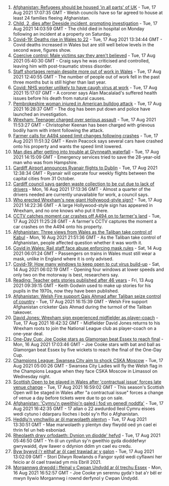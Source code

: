 1. [Afghanistan: Refugees should be housed 'in all parts' of UK](https://www.bbc.co.uk/news/uk-wales-58246941) - Tue, 17 Aug 2021 17:07:35 GMT - Welsh councils have so far agreed to house at least 24 families fleeing Afghanistan.
2. [Child, 2, dies after Deeside incident, prompting investigation](https://www.bbc.co.uk/news/uk-wales-58246055) - Tue, 17 Aug 2021 14:03:59 GMT - The child died in hospital on Monday following an incident at a property on Saturday.
3. [Covid-19: Deaths rise in Wales to 22](https://www.bbc.co.uk/news/uk-wales-58244250) - Tue, 17 Aug 2021 13:34:44 GMT - Covid deaths increased in Wales but are still well below levels in the second wave, figures show.
4. [Coercive control: Male victims say they aren't believed](https://www.bbc.co.uk/news/uk-wales-58233300) - Tue, 17 Aug 2021 05:40:30 GMT - Craig says he was criticised and controlled, leaving him with post-traumatic stress disorder.
5. [Staff shortages remain despite more out of work in Wales](https://www.bbc.co.uk/news/uk-wales-58241503) - Tue, 17 Aug 2021 12:40:55 GMT - The number of people out of work fell in the past three months but is still higher than last year.
6. [Covid: NHS worker unlikely to have caugh virus at work](https://www.bbc.co.uk/news/uk-wales-58241511) - Tue, 17 Aug 2021 15:17:07 GMT - A coroner says Alan Macalalad's suffered health issues before his death from natural causes.
7. [Pembrokeshire woman injured in American bulldog attack](https://www.bbc.co.uk/news/uk-wales-58248554) - Tue, 17 Aug 2021 16:28:37 GMT - The dog has been put down and police have launched an investigation.
8. [Wrexham: Teenager charged over serious assault](https://www.bbc.co.uk/news/uk-wales-58241025) - Tue, 17 Aug 2021 11:53:27 GMT - Christopher Keenan has been charged with grievous bodily harm with intent following the attack.
9. [Farmer calls for A494 speed limit changes following crashes](https://www.bbc.co.uk/news/uk-wales-58235362) - Tue, 17 Aug 2021 11:51:32 GMT - Kevin Peacock says several cars have crashed onto his property and wants the speed limit lowered.
10. [Man dies after getting into trouble at Glynneath waterfall](https://www.bbc.co.uk/news/uk-wales-58241512) - Tue, 17 Aug 2021 14:15:09 GMT - Emergency services tried to save the 28-year-old man who was from Hampshire.
11. [Cardiff Airport announces Ryanair flights to Dublin](https://www.bbc.co.uk/news/uk-wales-58246062) - Tue, 17 Aug 2021 12:38:34 GMT - Ryanair will operate four weekly flights between the capital cities from 31 October.
12. [Cardiff council says garden waste collection to be cut due to lack of drivers](https://www.bbc.co.uk/news/uk-wales-58235359) - Mon, 16 Aug 2021 17:13:36 GMT - Almost a quarter of the drivers needed are currently unavailable for work, a council says.
13. [Who erected Wrexham's new giant Hollywood-style sign?](https://www.bbc.co.uk/news/uk-wales-58248494) - Tue, 17 Aug 2021 14:22:36 GMT - A large Hollywood-style sign has appeared in Wrexham, and no one knows who put it there.
14. [CCTV catches moment car crashes off A494 on to farmer's land](https://www.bbc.co.uk/news/uk-wales-58243619) - Tue, 17 Aug 2021 11:25:28 GMT - A farmer's CCTV captures the moment a car crashes on the A494 onto his property.
15. [Afghanistan: Three views from Wales as the Taliban take control of Kabul](https://www.bbc.co.uk/news/uk-wales-58238554) - Mon, 16 Aug 2021 21:51:36 GMT - As the Taliban take control of Afghanistan, people affected question whether it was worth it.
16. [Covid in Wales: Rail staff face abuse enforcing mask rules](https://www.bbc.co.uk/news/uk-wales-58205655) - Sat, 14 Aug 2021 06:01:24 GMT - Passengers on trains in Wales must still wear a mask, unlike in England where it is only advised.
17. [Covid-19: How many windows to keep open to cut virus build-up](https://www.bbc.co.uk/news/uk-wales-58204733) - Sat, 14 Aug 2021 06:02:19 GMT - Opening four windows at lower speeds and only two on the motorway is best, researchers say.
18. [Reading: Teacher gets stories published after 46 years](https://www.bbc.co.uk/news/uk-wales-58189969) - Fri, 13 Aug 2021 09:39:15 GMT - Keith Godwin used to make up stories for his pupils in the 1970s, now they have been published.
19. [Afghanistan: Welsh Fire support Qais Ahmad after Taliban seize control of country](https://www.bbc.co.uk/sport/cricket/58249387) - Tue, 17 Aug 2021 16:15:39 GMT - Welsh Fire support Afghanistan cricketer Qais Ahmad during the turmoil of the Taliban takeover.
20. [David Jones: Wrexham sign experienced midfielder as player-coach](https://www.bbc.co.uk/sport/football/58249390) - Tue, 17 Aug 2021 16:42:32 GMT - Midfielder David Jones returns to his Wrexham roots to join the National League club as player-coach on a one-year deal.
21. [One-Day Cup: Joe Cooke stars as Glamorgan beat Essex to reach final](https://www.bbc.co.uk/sport/cricket/58230489) - Mon, 16 Aug 2021 17:03:46 GMT - Joe Cooke stars with bat and ball as Glamorgan beat Essex by five wickets to reach the final of the One-Day Cup.
22. [Champions League: Swansea City aim to shock CSKA Moscow](https://www.bbc.co.uk/sport/football/58236559) - Tue, 17 Aug 2021 05:00:26 GMT - Swansea City Ladies will fly the Welsh flag in the Champions League when they face CSKA Moscow in Limassol on Wednesday night.
23. [Scottish Open to be played in Wales after 'contractual issue' forces late venue change](https://www.bbc.co.uk/sport/snooker/58250195) - Tue, 17 Aug 2021 16:59:02 GMT - This season's Scottish Open will be staged in Wales after "a contractual issue" forces a change of venue a day before tickets were due to go on sale.
24. [Afghanistan: 'Cymru'n gweithio'n galed i fod yn genedl noddfa'](https://www.bbc.co.uk/newyddion/58236934) - Tue, 17 Aug 2021 16:42:35 GMT - 17 allan o 22 awdurdod lleol Cymru eisoes wedi cytuno i ddarparu lloches i bobl sy'n ffoi o Afghanistan.
25. [Heddlu'n ymchwilio ar ôl marwolaeth plentyn](https://www.bbc.co.uk/newyddion/58236939) - Tue, 17 Aug 2021 13:30:51 GMT - Mae marwolaeth y plentyn dwy flwydd oed yn cael ei thrin fel un heb esboniad.
26. [Rheolaeth drwy orfodaeth: Dynion yn diodde' hefyd](https://www.bbc.co.uk/newyddion/58236852) - Tue, 17 Aug 2021 05:46:50 GMT - Yn ôl un cynllun sy'n gweithio gyda dioddefwyr gwrywaidd, dyw llawer o ddynion ddim yn cael eu credu.
27. [Byw bywyd i'r eithaf ar ôl cael trawiad ar y galon](https://www.bbc.co.uk/newyddion/58246235) - Tue, 17 Aug 2021 13:02:09 GMT - Stori Dilwyn Rowlands o Fangor sydd wedi cyflawni her feicio ar ôl cael trawiad ym mis Ebrill 2021.
28. [Morgannwg drwodd i ffeinal y Cwpan Undydd ar ôl trechu Essex](https://www.bbc.co.uk/newyddion/58233591) - Mon, 16 Aug 2021 16:52:57 GMT - Joe Cooke yn serennu gyda'r bat a'r bêl er mwyn llywio Morgannwg i rownd derfynol y Cwpan Undydd.
